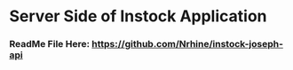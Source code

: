# Server Side of Instock Application

### ReadMe File Here: https://github.com/Nrhine/instock-joseph-api

